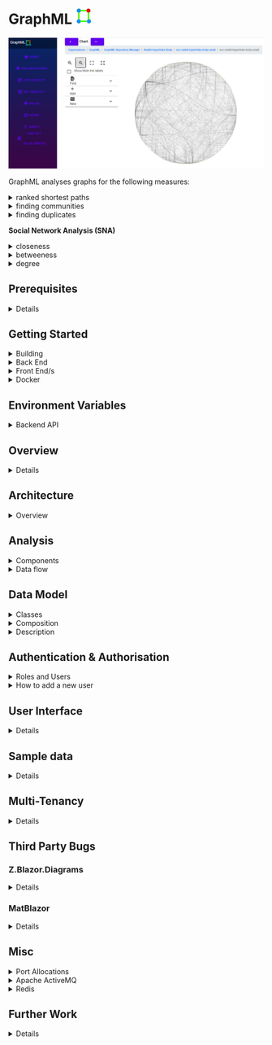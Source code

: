 # GraphML ![](Readme-Docs/GraphML.icon.png)

![](Readme-Docs/GraphML.UI.DeathStar.png)

GraphML analyses graphs for the following measures:

<details>
  <summary>ranked shortest paths</summary>

These calculations help your users understand ways to travel through (or ‘traverse’) a network.<p/>
The distance function measures how many hops apart two nodes are in a network. Shortest path 
highlights the route that passes through the lowest number of nodes. <p/>
Hops can also be weighted, meaning you can calculate actual distances, as well as the number of hops.<p/>

  [Wikipedia](https://en.wikipedia.org/wiki/K_shortest_path_routing)

</details>

<details>
  <summary>finding communities</summary>

Uses _Louvain_ method for finding communities in large networks as described in [Blondel et. al, 2008]. 
The main concept is that of network modularity that assesses the quality of the current community partition. 
The algorithm works by successively improving the network's modularity by trying to change the community that each node belongs to. 
If there is no improvement in modularity this means that the best community partition has been found.

[Wikipedia](http://en.wikipedia.org/wiki/Metaphone)

</details>

<details>
  <summary>finding duplicates</summary>

Uses _Double Metaphone_ phonetic encoding algorithm to find potentially duplicate entities.

[Wikipedia](https://en.wikipedia.org/wiki/Louvain_method)

</details>

**Social Network Analysis (SNA)**
  <details>
    <summary>closeness</summary>

This is the measure that helps you find the nodes that are closest to the other nodes in a network,
based on their ability to reach them.<p/>
To calculate this, the algorithm finds the shortest path between each node, then assigns each node a 
score based on the sum of all the paths.<p/>
Nodes with a high closeness value have a lower distance to all other nodes. They’d be efficient broadcasters of information.<p/> 

[Wikipedia](https://en.wikipedia.org/wiki/Centrality)

  </details>

  <details>
    <summary>betweeness</summary>

Nodes with a high betweenness centrality score are the ones that most frequently act as ‘bridges’ between other nodes. 
They form the shortest pathways of communication within the network.<p/>
Usually this would indicate important gatekeepers of information between groups.<p/>

[Wikipedia](https://en.wikipedia.org/wiki/Betweenness_centrality) <p/>

  </details>

  <details>
    <summary>degree</summary>
The degree centrality measure finds nodes with the highest number of links to other nodes in the network.<p/>
Nodes with a high degree centrality have the best connections to those around them – they might be influential,
or just strategically well-placed.<p/>

[Wikipedia]( https://en.wikipedia.org/wiki/Degree_(graph_theory) ) <p/>

  </details>

## Prerequisites

<details>
<p/>

* Mandatory:

  <details>

  * host:
    * Linux
    * Windows (not tested but should work)
  * target:
    * Linux (services)
    * Google Chrome web browser
  * .NET Core SDK v5.0
  * integrated development environment:
    * Visual Studio Code (Linux or Windows)
    * JetBrains Rider (Linux or Windows)
    * Visual Studio (Windows)
  * nodejs
  * git
  * Google Chrome web browser
    * primary web client
    * does not work with Apache ActiveMQ admin page
  * Firefox web browser
    * required to view Apache ActiveMQ admin page
  * database:
    * Microsoft SQL Server
    * MySQL or MariaDB
    * PostgreSQL
    * SQLite (local development only)
  * message queue:
    * [Apache ActiveMQ](http://activemq.apache.org/)
  * results store:
    * [Redis](https://redis.io/)

  </details>

* Optional

  <details>

  * [Git Extensions](https://github.com/gitextensions/gitextensions) (Windows)
  * [Docker](https://docs.docker.com/docker-for-windows/install/) (Windows)
  * [SwitchStartupProject for VS 2019](https://heptapod.host/thirteen/switchstartupproject/) (Visual Studio)
  * [npm](https://www.npmjs.com/get-npm)
  * [Redis Commander](https://www.npmjs.com/package/redis-commander)
  * [DBeaver](https://dbeaver.io/)
  * [DB Browser for SQLite](https://sqlitebrowser.org/)
  * [SQLiteStudio](https://sqlitestudio.pl/)
  * Microsoft SQL Server Management Studio (Windows)
  * [ReportGenerator](https://github.com/danielpalme/ReportGenerator)
  * [python](https://www.python.org/downloads/windows/)
  * [Doxygen](https://www.doxygen.nl/index.html)
  * [dot](https://graphviz.org/)

  </details>

</details>

## Getting Started

<details>
  <summary>Building</summary>
<p/>

1. clone repo
```bash
  git clone https://github.com/TrevorDArcyEvans/GraphML.git
```
1. build
```bash
  dotnet restore
  dotnet build
```
1. run tests
```bash
  dotnet test
```
1. run code coverage
```bash
  dotnet test /p:CollectCoverage=true /p:CoverletOutputFormat=opencover
```
1. generate code coverage report
``` bash
  reportgenerator -reports:**/coverage.opencover.xml -targetdir:./CodeCoverage
```
1. generate documentation
``` bash
  doxygen
```
open [documentation](file:///Documentation/html/index.html)

</details>

<details>
  <summary>Back End</summary>
<p/>

1. run _API_
```bash
  export ASPNETCORE_ENVIRONMENT=Development
  cd GraphML.API/bin/Debug/net5.0 
  ./GraphML.API
```
1. open [Swagger UI](https://localhost:5001/swagger/index.html)
1. start _Apache ActiveMQ_
1. start _Redis_
1. run _IdentityServer4_
```bash
  export ASPNETCORE_ENVIRONMENT=Development
  cd IdentityServerAspNetIdentity/bin/Debug/net5.0
  ./IdentityServerAspNetIdentity
```
1. open [IdentityServer4 Login](https://localhost:44387/Account/Login)
1. open [IdentityServer4 Discovery Document](https://localhost:44387/.well-known/openid-configuration)
1. run _Analysis Server_
```bash
  export ASPNETCORE_ENVIRONMENT=Development
  cd GraphML.API/bin/Debug/net5.0 
  ./GraphML.Analysis.Server
```
1. open [_Apache ActiveMQ_ management console](http://localhost:8161/admin)
1. start _Redis Commander_
```bash
  redis-commander --port 8080
```
1. open [_Redis Commander_ management console](http://127.0.0.1:8080)

</details>

<details>
  <summary>Front End/s</summary>

  **GraphML.UI.Web**
```bash
  export ASPNETCORE_ENVIRONMENT=Development
  cd GraphML.UI.Web/bin/Debug/net5.0
  ./GraphML.UI.Web
```
open https://localhost:5002/

</details>

<details>
  <summary>Docker</summary>

```bash
  docker-compose build
  docker-compose up
```
open https://localhost:5002/

</details>

## Environment Variables

<details>
  <summary>Backend API</summary>
<p/>

| Variable | Description | Example Value |
|----------|-------------|---------------|
| ASPNETCORE_ENVIRONMENT | ASP.NET Core runtime environment | `Production`, `Development`, `Test` |
||
| API_URI       | API server URL<p/>used by GraphML.API.Server to retrieve data |
||
| DATASTORE_CONNECTION         | | SqLite |
| DATASTORE_CONNECTION_TYPE    | | SqLite |
| DATASTORE_CONNECTION_STRING  | | Data Source=&#124;DataDirectory&#124;Data/GraphML.sqlite3;Foreign Keys=True; |
||
| LOG_CONNECTION_STRING | .NET connection string for database logging |
||
| RESULT_DATASTORE | _Redis_ URL | localhost:6379 |
||
| MESSAGE_QUEUE_URL               | _Apache ActiveMQ_ URL | activemq:tcp://localhost:61616 |
| MESSAGE_QUEUE_NAME              | | GraphML |
| MESSAGE_QUEUE_POLL_INTERVAL_S   | time in seconds between checking for new analysis jobs | 5 |
| MESSAGE_QUEUE_USE_THREADS       | | False |

</details>

## Overview

<details><p/>

  ![GraphML.Overview](Readme-Docs/GraphML.Overview.png "GraphML.Overview")

</details>

## Architecture

<details><p/>
  <summary>Overview</summary>

  ![GraphML.Architecture](Readme-Docs/GraphML.Architecture.png "GraphML.Architecture")

</details>

## Analysis

<details><p/>
  <summary>Components</summary>

The following components are used to analyse a graph:
* [QuikGraph](https://github.com/KeRNeLith/QuikGraph)
  * betweeness
  * closeness
  * degree
* [Comuna](https://github.com/pedrodbs/Comuna)
  * finding communities
* [Phonix](https://github.com/eldersantos/phonix)
  * finding duplicates

</details>

<details><p/>
  <summary>Data flow</summary>

  ![GraphML.Analysis](Readme-Docs/GraphML.Analysis.Sequence.png "GraphML.Analysis")

</details>

## Data Model

<details><p/>
  <summary>Classes</summary>

![GraphML.Classes](Readme-Docs/GraphML.Classes.png "GraphML.Classes")

</details>

<details><p/>
  <summary>Composition</summary>

![GraphML.Composition](Readme-Docs/GraphML.Composition.png "GraphML.Composition")

</details>

<details>
  <summary>Description</summary>

<details>
  <summary>Base</summary>
  Abstract entities which are ancestors for other GraphML entities.

  * Item
    * Ultimate ancestor of all GraphML objects.
    * Models something which can be persisted.
    * Every item ultimately belongs to an Organisation
  * OwnedItem
    * Something which has an immediate owner, other than an Organisation

</details>

<details>
  <summary>Containers</summary>
  Entities which serve as a holding place for other entities.
  
  * Organisation
    * Typically a company, organisation or other legal entity in which people work together.
      * police force
      * GCHQ
      * FBI
      * military
      * bank
    * Used to isolate information between different Organisations
    * Id and OrganisationId **must** be the same
  * RepositoryManager
    * A means to group a subset of Repository in an Organisation in some logical manner.
    * For example, repositories could be grouped at a departmental level eg 'Financial Fraud' or 'Credit Control'.
    * ItemAttributeDefinition are held at RepositoryManager level so they can be shared across Repository.
  * Repository
    * A complete collection of Node and Edge representing an area of interest.
  * Graph
    * A subset of Nodes and Edges from a Repository which have been extracted for separate analysis.
    * A Graph may be directed; in contrast to a Repository, which has no notion of direction.
  * Chart
    * A 2D pictorial representation of a subset of Nodes and Edges from a Graph.
    * Generally used to visualise analysis results.
    * Default implementation is a _Diagram_.
    * Layout algorithms can be applied to change the position of Nodes and Edges.
  * Timeline
    * A 2D pictorial representation of a subset of Nodes and Edges from a Graph.
    * Generally used to visualise temporal (time based) data.
    * Default implementation is a _gantt chart_.
    
</details>

<details>
  <summary>Graph</summary>

  * RepositoryItem
    * Something which is in a Repository, either a Node or an Edge
  * Node
    * A vertex representing something of interest.
    * A Node may be connected to zero or one other Nodes by an Edge
    * A Node may have properties associated with it via an NodeItemAttribute
  * Edge
    * A link connecting two Node.
    * An Edge may have a 'weight/s' (or other properties) associated with it via an EdgeItemAttribute
    * An Edge is not directed 'per se'; this is set on the Graph
    <p/>
  * GraphItem
    * Something which is in a Graph, either a GraphNode or a GraphEdge
  * GraphNode
    * A Node which appears in a Graph.
    * Name may be different to that of underlying Node
  * GraphEdge
    * An Edge which appears in a Graph.
    * Name may be different to that of underlying Edge
    <p/>
  * ChartItem
    * Something which is in a Chart, either a ChartNode or a ChartEdge
  * ChartNode
    * A Node which appears in a Chart.
    * Name may be different to that of underlying Node
  * ChartEdge
    * An Edge which appears in a Chart.
    * Name may be different to that of underlying Edge

</details>

<details>
  <summary>Attributes</summary>
  ItemAttributeDefinition are held at RepositoryManager level so they can be shared across Repository.

  * ItemAttributeDefinition
    * Defines shape (name and data type) of information in an ItemAttribute
  * RepositoryItemAttributeDefinition
    * Defines shape of information in a RepositoryItemAttribute
  * GraphItemAttributeDefinition
    * Defines shape of information in a GraphItemAttribute
  * NodeItemAttributeDefinition
    * Defines shape of information in a NodeItemAttribute
  * EdgeItemAttributeDefinition
    * Defines shape of information in an EdgeItemAttribute
    <p/>
  * ItemAttribute
    * Additional information attached to an Item
  * RepositoryItemAttribute
    * Additional information attached to a Repository
  * GraphItemAttribute
    * Additional information attached to a Graph
  * NodeItemAttribute
    * Additional information attached to a Node
  * EdgeItemAttribute
    * Additional information attached to an Edge
    <p/>
  * Currently supported data types:
    * string
    * bool
    * int
    * double
    * DateTime (UTC)
    * DateInterval (UTC)

</details>

<details>
  <summary>Support</summary>

  * Contact
    * A person identified by their email address.
    * The email address (Name) is used to link authentication (IdentityServer4) to Role.
  * Role
    * The function performed by a Contact in the context of GraphML.
    * There are several, predefined functions in Roles
    * A Contact may have one or more Roles
  * Roles
    * User roles within GraphML

</details>

</details>

## Authentication & Authorisation

<details>
  <summary>Roles and Users</summary>

* enable `Development` mode by setting env var:  
```bash
  export ASPNETCORE_ENVIRONMENT=Development
```
* authentication (who you are) is handled by IdentityServer
* authorisation (what you can do) is handled by GraphML, based on an _email_ claim
* security is role based, with the following predefined roles:

| Role        | Description |
|-------------|-------------|
| User        | An entity using GraphML |
| UserAdmin   | An entity managing a subset of data within GraphML, typically data belonging to a single organisation |
| Admin       | An entity managing all data within GraphML |
* the above roles are owned by _System_ organisation
* SwaggerUI is only enabled in `Development` mode
* SwaggerUI authentication will redirect to a login screen in IdentityServer
* GraphML and IdentityServer4 have some test users:

| UserName | Password     | Email                           | Roles | Notes |
|----------|--------------|---------------------------------|-------|-------|
| `alice`  | `Pass123$`   | DrKool@KoolOrganisation.org     | Admin | system wide admin |
| `bob`    | `Pass123$`   | BobSmith@email.com              | none | known to _IdentityServer4_ but not _GraphML_ |
| `carol`  | `Pass123$`   | carol@KoolOrganisation.org      | UserAdmin |
| `dave`   | `Pass123$`   | dave@KoolOrganisation.org       | User |
| `eric`   | `Pass123$`   | eric@GraphML.com                | User |

</details>

<details>
  <summary>How to add a new user</summary>

* add user to _GraphML_
  * `GraphML:./GraphML.Datastore.Database/Data/Import.sql`
  * import into database
* add user to _IdentityServer4_
  * `GraphML:./IdentityServerAspNetIdentity/SeedData.cs`
  * import into database
    ```bash
    ./IdentityServerAspNetIdentity.exe /seed
    ```

</details>

</details>

## User Interface

<details>

A reference browser based GUI is provided.  This is written in [Blazor](https://en.wikipedia.org/wiki/Blazor)
and uses the following components:
* [Blazor.ContextMenu](https://github.com/stavroskasidis/BlazorContextMenu)
* [Blazorise](https://blazorise.com/)
* [Blazorise.Bootstrap](https://blazorise.com/docs/usage/bootstrap/)
* [Blazorise.Icons.FontAwesome](https://blazorise.com/docs/extensions/icons/)
* [BlazorPro.Spinkit](https://github.com/EdCharbeneau/BlazorPro.Spinkit)
* [BlazorRazor](https://github.com/Tricklebyte/BlazorRazor)
* [BlazorTable](https://github.com/IvanJosipovic/BlazorTable)
* [GraphShape](https://github.com/KeRNeLith/GraphShape) (graph layout)
* [MatBlazor](https://www.matblazor.com/)
* [Z.Blazor.Diagrams](https://github.com/Blazor-Diagrams/Blazor.Diagrams) (graph visualisation)
* [ChartJs.Blazor](https://github.com/mariusmuntean/ChartJs.Blazor) (timeline visualisation)

At this stage, printing is limited to using the web browser's native printing.
Export to PDF (or other formats) is not supported by the current diagramming 
component (Z.Blazor.Diagrams) but may be possible with other components
eg [Syncfusion](https://www.syncfusion.com/blazor-components/blazor-diagram) or
[Blazor.Diagrams](https://github.com/excubo-ag/Blazor.Diagrams).
Obviously, replacing such a fundamental component is risky and difficult.

Icons should be 32x32 pixels in size and are resized to this for display.

There are *many* sources of free or low cost icons on the internet eg:
* [flaticon](https://www.flaticon.com/)
* [Aroma-Free-Icon-Set-For-Designers](https://www.smashingmagazine.com/2011/11/free-icon-set-for-web-designers-aroma-250-png-icons/)
* [Basal Icons](https://webneel.com/post/freedownload/web-design/icon-design/basal-icons)
* [Iconshock](https://www.iconshock.com/)
* [Iconshock-Windows-7](https://www.iconshock.com/windows-icons/)
* [Onebit](https://iconarchive.com/show/onebit-icons-by-icojam.html)
* [Ultimate-Free-Web-Designer-Icon-Set](https://www.webfx.com/blog/web-design/free-icons-1000/)
* [WooFunction Icons](https://iconarchive.com/show/woofunction-icons-by-wefunction.html)

</details>

## Sample data

<details>

Real world, large datasets can be obtained from:
* [Stanford Large Network Dataset Collection](http://snap.stanford.edu/data/index.html)
* [IMDb Datasets](https://www.imdb.com/interfaces/)
* [CORD-19: The Covid-19 Open Research Dataset](https://www.ncbi.nlm.nih.gov/pmc/articles/PMC7251955/)

</details>

## Multi-Tenancy

<details>

At this stage, multi-tenancy isolation is implemented in GraphML.Logic:
* GraphML.Logic.Validators
  * does the initial call even make sense
  * only allow calls on items which caller is allowed to access
* GraphML.Logic.Filters
  * only return items relevant to the caller
  * only return items caller is allowed to see

Future work will change to a database-per-client type of isolation
which is better suited to high security environments.
This will make validators and filters redundnant as all calls are
guaranteed to come from the same organisation.  In turn, this will
make the Organisation entity redundant.

Alternatively, a dedicated deployment *per organisation* would achieve
a similar effect at the expense of managing each deployment.

</details>

## Third Party Bugs

### Z.Blazor.Diagrams

<details>

* [How to reattach links](https://github.com/Blazor-Diagrams/Blazor.Diagrams/issues/91)
* ~~[Deleting link on portless node leaves dangling link - inconsistent with ported node](https://github.com/Blazor-Diagrams/Blazor.Diagrams/issues/96)~~
* [No way to interactively create links between portless nodes](https://github.com/Blazor-Diagrams/Blazor.Diagrams/issues/99)
* [Enhancement request: separate links between same pairs of nodes](https://github.com/Blazor-Diagrams/Blazor.Diagrams/issues/100)
* ~~[Enhancement request: Would like Diagram.MouseDoubleClick event](https://github.com/Blazor-Diagrams/Blazor.Diagrams/issues/101)~~
* ~~[Moving ported nodes programmatically results in links rendered incorrectl](https://github.com/Blazor-Diagrams/Blazor.Diagrams/issues/102)~~
* [Enhancement request: Export to PDF](https://github.com/Blazor-Diagrams/Blazor.Diagrams/issues/103)
* [NavigatorWidget not work with empty Diagram](https://github.com/Blazor-Diagrams/Blazor.Diagrams/issues/104)

</details>

### MatBlazor

<details>

* [HideClearButton has no effect on MatTextField](https://github.com/SamProf/MatBlazor/issues/718)
* [Support all Material Icons](https://github.com/SamProf/MatBlazor/issues/868)
* [Ability to use own icon packs](https://github.com/SamProf/MatBlazor/issues/732)

</details>

## Misc

<details>
  <summary>Port Allocations</summary>

| Service | Port | Notes |
|---------|------|-------|
| IdentityServerAspnetIdentity | 44387 |
| GraphML.API | 5001 |
| GraphML.UI.Web | 5002 |
| Apache ActiveMQ | 61616 |
| Apache ActiveMQ console | 8161 |
| Redis | 6379 |
| Redis Commander | 8080 | default port 8081
| Microsoft SQL Server | 1443 |
| MariaDB | 3306 |
| PostgreSQL | 5432 |

</details>

<details>
  <summary>Apache ActiveMQ</summary>

You can monitor ActiveMQ using the Web Console by pointing your browser at http://localhost:8161/admin .  
From ActiveMQ 5.8 onwards the web apps is secured out of the box.  
The default username and password is `admin/admin`.

There seems to be a problem accessing the Web Console from Google Chrome, so it
is recommended to use Firefox (or Microsoft Edge).

</details>

<details>
  <summary>Redis</summary>

### Redis on Windows
Recommended method is to use a _Docker_ container:
```bash
  docker pull redis
  docker run -p 6379:6379 redis
```

Alternate method is to install and run Redis on WSL:

  https://redislabs.com/blog/redis-on-windows-10/

```bash
  sudo apt install redis-server
  sudo service redis-server status
  sudo service redis-server start
  sudo service redis-server stop
```

### Redis Commander
```bash
  npm install -g redis-commander
  redis-commander --port 8080
```
open [_Redis Commander_ management console](http://127.0.0.1:8080)

_**Pro Tip**_ : to reset the database, use `flushdb`

### Markdown Viewer
This document is best view in Google Chrome with the [Markdown Viewer extension](https://chrome.google.com/webstore/detail/markdown-viewer/ckkdlimhmcjmikdlpkmbgfkaikojcbjk).
Remember to enable access to file urls in the settings.

</details>

## Further Work

<details>

* update _ranked shortest path_ to support temporal analysis
  * going forward in time eg for financial transactions or phone calls
  * support `DateTimeInterval`
  * should be able to transform graph such that links which go backwards in time have infinite weight
  * provide UI to select time attribute
* *really* improve timeline visualisation
  * probably best to invest in _Syncfusion_ diagramming component (!)
* improve printing/export
  * probably best to invest in _Syncfusion_ diagramming component (!)
* support AMQP
* support other datastores
* unit tests

</details>
